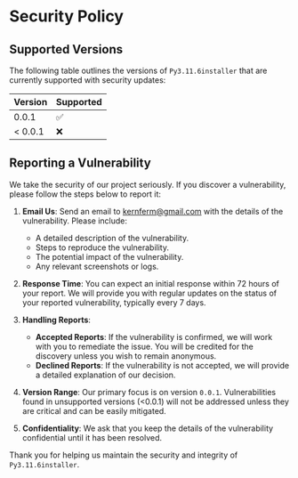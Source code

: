 # Security Policy

## Supported Versions

The following table outlines the versions of `Py3.11.6installer` that are currently supported with security updates:

| Version | Supported          |
| ------- | ------------------ |
| 0.0.1   | :white_check_mark: |
| < 0.0.1 | :x:                |

## Reporting a Vulnerability

We take the security of our project seriously. If you discover a vulnerability, please follow the steps below to report it:

1. **Email Us**: Send an email to [kernferm@gmail.com](mailto:kernferm@gmail.com) with the details of the vulnerability. Please include:
   - A detailed description of the vulnerability.
   - Steps to reproduce the vulnerability.
   - The potential impact of the vulnerability.
   - Any relevant screenshots or logs.

2. **Response Time**: You can expect an initial response within 72 hours of your report. We will provide you with regular updates on the status of your reported vulnerability, typically every 7 days.

3. **Handling Reports**:
   - **Accepted Reports**: If the vulnerability is confirmed, we will work with you to remediate the issue. You will be credited for the discovery unless you wish to remain anonymous.
   - **Declined Reports**: If the vulnerability is not accepted, we will provide a detailed explanation of our decision.

4. **Version Range**: Our primary focus is on version `0.0.1`. Vulnerabilities found in unsupported versions (<0.0.1) will not be addressed unless they are critical and can be easily mitigated.

5. **Confidentiality**: We ask that you keep the details of the vulnerability confidential until it has been resolved.


Thank you for helping us maintain the security and integrity of `Py3.11.6installer`.
